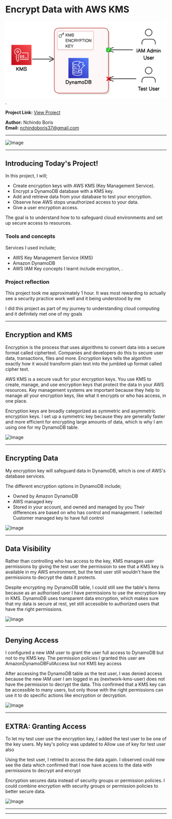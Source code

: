 # Encrypt Data with AWS KMS

![Image](https://github.com/dev-boris67/AWS-Basics/blob/main/Project%20images/15.png?raw=true).

**Project Link:** [View Project](http://learn.nextwork.org/projects/aws-security-kms)

**Author:** Nchindo Boris  
**Email:** nchindoboris37@gmail.com

---

![Image](http://learn.nextwork.org/soothed_rose_serene_peach/uploads/aws-security-kms_w0x1y2z3)

---

## Introducing Today's Project!

In this project, I will;
- Create encryption keys with AWS KMS (Key Management Service).
- Encrypt a DynamoDB database with a KMS key.
- Add and retrieve data from your database to test your encryption.
- Observe how AWS stops unauthorized access to your data.
- Give a user encryption access. 

The goal is to understand how to to safeguard cloud environments and set up secure access to resources.

### Tools and concepts

Services I used include;  
- AWS Key Management Service (KMS)
- Amazon DynamoDB
- AWS IAM
Key concepts I learnt include encryption, .

### Project reflection

This project took me approximately 1 hour. It was most rewarding to actually see a security practice work well and it being understood by me

I did this project as part of my journey to understanding cloud computing and it definitely met one of my goals

---

## Encryption and KMS

Encryption is the process that uses algorithms to convert data into a secure format called ciphertext. 
Companies and developers do this to secure user data, transactions, files and more. 
Encryption keys tells the algorithm exactly how it would transform plain text into the jumbled up format called cipher text.

AWS KMS is a secure vault for your encryption keys. You use KMS to create, manage, and use encryption keys that protect the data in your AWS resources. 
Key management systems are important because they help to manage all your encryption keys, like what it encrypts or who has access, in one place. 

Encryption keys are broadly categorized as symmetric and asymmetric encryption keys. 
I set up a symmetric key because they are generally faster and more efficient for encrypting large amounts of data, which is why I am using one for my DynamoDB table. 

![Image](http://learn.nextwork.org/soothed_rose_serene_peach/uploads/aws-security-kms_a2b3c4d5)

---

## Encrypting Data

My encryption key will safeguard data in DynamoDB, which is one of AWS's database services.

The different encryption options in DynamoDB include;
- Owned by Amazon DynamoDB 
- AWS managed key
- Stored in your account, and owned and managed by you
Their differences are based on who has  control and management. 
I selected Customer managed key to have full control

![Image](http://learn.nextwork.org/soothed_rose_serene_peach/uploads/aws-security-kms_q8r9s0t1)

---

## Data Visibility

Rather than controlling who has access to the key, KMS manages user permissions by giving the test user the permission to see that a KMS key is available in my AWS environment, but the test user still wouldn't have the permissions to decrypt the data it protects.

Despite encrypting my DynamoDB table, I could still see the table's items because as an authorised user I have permissions to use the encryption key in KMS. 
DynamoDB uses transparent data encryption, which makes sure that my data is secure at rest, yet still accessible to authorized users that have the right permissions.

![Image](http://learn.nextwork.org/soothed_rose_serene_peach/uploads/aws-security-kms_c0d1e2f3)

---

## Denying Access

I configured a new IAM user to grant the user full access to DynamoDB but not to my KMS key. The permission policies I granted this user are AmazonDynamoDBFullAccess but not KMS key access

After accessing the DynamoDB table as the test user, I was denied access because the new IAM user I am logged in as (nextwork-kms-user) does not have the permission to decrypt the data. 
This confirmed that a KMS key can be accessible to many users, but only those with the right permissions can use it to do specific actions like encryption or decryption.

![Image](http://learn.nextwork.org/soothed_rose_serene_peach/uploads/aws-security-kms_w0x1y2z3)

---

## EXTRA: Granting Access

To let my test user use the encryption key, I added the test user to be one of the key users. 
My key's policy was updated to Allow use of key for test user also

Using the test user, I retried to access the data again. I observed could now see the data which confirmed that I now have access to the data with permissions to decrypt and encrypt

Encryption secures data instead of security groups or permission policies. 
I could combine encryption with security groups or permission policies to better secure data.

![Image](http://learn.nextwork.org/soothed_rose_serene_peach/uploads/aws-security-kms_feffb2fb8)

---

---

